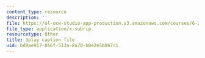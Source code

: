 ```yaml
---
content_type: resource
description: ''
file: https://ol-ocw-studio-app-production.s3.amazonaws.com/courses/6-262-discrete-stochastic-processes-spring-2011/bd9ae917866f513a8a70b0e2e5b867c1_GCFd0VVnWTw.vtt
file_type: application/x-subrip
resourcetype: Other
title: 3play caption file
uid: bd9ae917-866f-513a-8a70-b0e2e5b867c1
---
```

